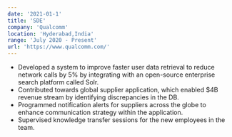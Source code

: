 ```yaml
---
date: '2021-01-1'
title: 'SDE'
company: 'Qualcomm'
location: 'Hyderabad,India'
range: 'July 2020 - Present'
url: 'https://www.qualcomm.com/'
---
```


- Developed a system to improve faster user data retrieval to reduce network calls by 5% by integrating with an open-source enterprise search platform called Solr.
- Contributed towards global supplier application, which enabled \$4B revenue stream by identifying discrepancies in the DB.
- Programmed notification alerts for suppliers across the globe to enhance communication strategy within the application.
- Supervised knowledge transfer sessions for the new employees in the team.
